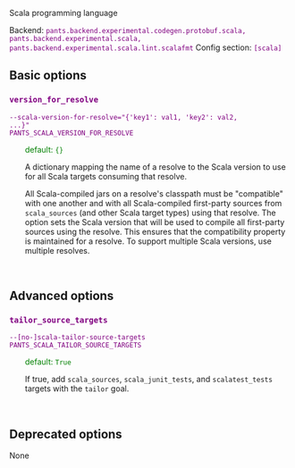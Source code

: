
Scala programming language

Backend: <span style="color: purple"><code>pants.backend.experimental.codegen.protobuf.scala, pants.backend.experimental.scala, pants.backend.experimental.scala.lint.scalafmt</code></span>
Config section: <span style="color: purple"><code>[scala]</code></span>

## Basic options

<div style="color: purple">

### `version_for_resolve`

  <code>--scala-version-for-resolve=&quot;{'key1': val1, 'key2': val2, ...}&quot;</code><br>
  <code>PANTS_SCALA_VERSION_FOR_RESOLVE</code><br>
</div>
<div style="padding-left: 2em;">
<span style="color: green">default: <code>{}</code></span>

<br>

A dictionary mapping the name of a resolve to the Scala version to use for all Scala targets consuming that resolve.

All Scala-compiled jars on a resolve's classpath must be "compatible" with one another and with all Scala-compiled first-party sources from `scala_sources` (and other Scala target types) using that resolve. The option sets the Scala version that will be used to compile all first-party sources using the resolve. This ensures that the compatibility property is maintained for a resolve. To support multiple Scala versions, use multiple resolves.
</div>
<br>


## Advanced options

<div style="color: purple">

### `tailor_source_targets`

  <code>--[no-]scala-tailor-source-targets</code><br>
  <code>PANTS_SCALA_TAILOR_SOURCE_TARGETS</code><br>
</div>
<div style="padding-left: 2em;">
<span style="color: green">default: <code>True</code></span>

<br>

If true, add `scala_sources`, `scala_junit_tests`, and `scalatest_tests` targets with the `tailor` goal.
</div>
<br>


## Deprecated options

None



